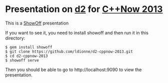 # Presentation on [d2](https://github.com/ldionne/d2) for [C++Now 2013](http://cppnow.org/)

This is a [ShowOff](http://github.com/schacon/showoff) presentation

If you want to see it, you need to install showoff and then run
it in this directory:

    $ gem install showoff
    $ git clone https://github.com/ldionne/d2-cppnow-2013.git
    $ cd d2-cppnow-2013
    $ showoff serve

Then you should be able to go to http://localhost:9090 to view the
presentation.
